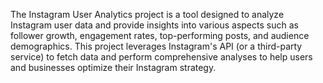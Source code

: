 The Instagram User Analytics project is a tool designed to analyze Instagram user data and provide insights into various aspects such as follower growth, engagement rates, top-performing posts, and audience demographics. This project leverages Instagram's API (or a third-party service) to fetch data and perform comprehensive analyses to help users and businesses optimize their Instagram strategy.
